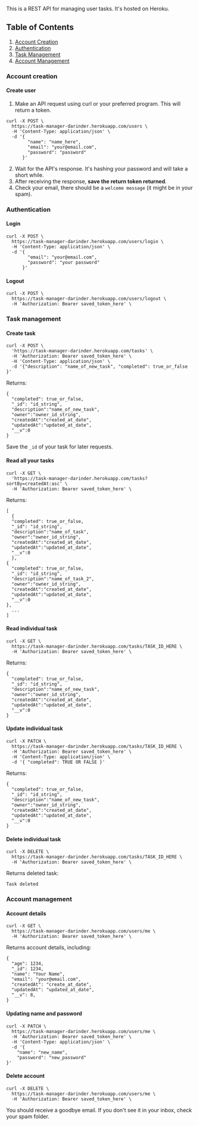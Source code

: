 This is a REST API for managing user tasks. It's hosted on Heroku.
## <a name="ToC"></a>Table of Contents
1. [Account Creation](#accountCreation)
2. [Authentication](#authentication)
3. [Task Management](#taskManagement)
4. [Account Management](#accountManagement)

### <a name="accountCreation"></a>Account creation
#### Create user
1) Make an API request using curl or your preferred program. This will return a token.
```
curl -X POST \
  https://task-manager-darinder.herokuapp.com/users \
  -H 'Content-Type: application/json' \
  -d '{
        "name": "name_here",
        "email": "your@email.com",
        "password": "password"
      }'
```
2) Wait for the API's response. It's hashing your password and will take a short while.
3) After receiving the response, **save the return token returned**.
3) Check your email, there should be a `welcome message` (it might be in your spam).

### <a name="authentication"></a>Authentication
#### Login
```
curl -X POST \
  https://task-manager-darinder.herokuapp.com/users/login \
  -H 'Content-Type: application/json' \
  -d '{
        "email": "your@email.com",
        "password": "your password"
      }'
```

#### Logout
```
curl -X POST \
  https://task-manager-darinder.herokuapp.com/users/logout \
  -H 'Authorization: Bearer saved_token_here' \

```




### <a name="taskManagement"></a>Task management
#### Create task
```
curl -X POST \
  'https://task-manager-darinder.herokuapp.com/tasks' \
  -H 'Authorization: Bearer saved_token_here' \
  -H 'Content-Type: application/json' \
  -d '{"description": "name_of_new_task", "completed": true_or_false }'
```

Returns:

```
{
  "completed": true_or_false,
  "_id": "id_string",
  "description":"name_of_new_task",
  "owner":"owner_id_string",
  "createdAt":"created_at_date",
  "updatedAt":"updated_at_date",
  "__v":0
}
```

Save the `_id` of your task for later requests.



#### Read all your tasks

```
curl -X GET \
  'https://task-manager-darinder.herokuapp.com/tasks?sortBy=createdAt:asc' \
  -H 'Authorization: Bearer saved_token_here' \
```

Returns:
```
[
  {
  "completed": true_or_false,
  "_id": "id_string",
  "description":"name_of_task",
  "owner":"owner_id_string",
  "createdAt":"created_at_date",
  "updatedAt":"updated_at_date",
  "__v":0
  },
{
  "completed": true_or_false,
  "_id": "id_string",
  "description":"name_of_task_2",
  "owner":"owner_id_string",
  "createdAt":"created_at_date",
  "updatedAt":"updated_at_date",
  "__v":0
},
  ...
]
```

#### Read individual task
```
curl -X GET \
  https://task-manager-darinder.herokuapp.com/tasks/TASK_ID_HERE \
  -H 'Authorization: Bearer saved_token_here' \
```

Returns:
```
{
  "completed": true_or_false,
  "_id": "id_string",
  "description":"name_of_new_task",
  "owner":"owner_id_string",
  "createdAt":"created_at_date",
  "updatedAt":"updated_at_date",
  "__v":0
}
```

#### Update individual task
```
curl -X PATCH \
  https://task-manager-darinder.herokuapp.com/tasks/TASK_ID_HERE \
  -H 'Authorization: Bearer saved_token_here' \
  -H 'Content-Type: application/json' \
  -d '{ "completed": TRUE OR FALSE }'
```

Returns:

```
{
  "completed": true_or_false,
  "_id": "id_string",
  "description":"name_of_new_task",
  "owner":"owner_id_string",
  "createdAt":"created_at_date",
  "updatedAt":"updated_at_date",
  "__v":0
}
```

#### Delete individual task
```
curl -X DELETE \
  https://task-manager-darinder.herokuapp.com/tasks/TASK_ID_HERE \
  -H 'Authorization: Bearer saved_token_here' \
```

Returns deleted task:
```
Task deleted
```

### <a name="accountManagement"></a>Account management
#### Account details
```
curl -X GET \
  https://task-manager-darinder.herokuapp.com/users/me \
  -H 'Authorization: Bearer saved_token_here' \
```

Returns account details, including:

```
{
  "age": 1234,
  "_id": 1234,
  "name": "Your Name",
  "email": "your@email.com",
  "createdAt": "create_at_date",
  "updatedAt": "updated_at_date",
  "__v": 8,
}
```

#### Updating name and password
```
curl -X PATCH \
  https://task-manager-darinder.herokuapp.com/users/me \
  -H 'Authorization: Bearer saved_token_here' \
  -H 'Content-Type: application/json' \
  -d '{
	"name": "new_name",
	"password": "new_password"
}'
```

#### Delete account

```
curl -X DELETE \
  https://task-manager-darinder.herokuapp.com/users/me \
  -H 'Authorization: Bearer saved_token_here' \
```
You should receive a goodbye email. If you don't see it in your inbox, check your spam folder.

